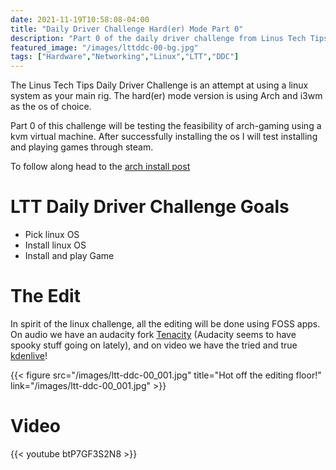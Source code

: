 ```yaml
---
date: 2021-11-19T10:58:08-04:00
title: "Daily Driver Challenge Hard(er) Mode Part 0"
description: "Part 0 of the daily driver challenge from Linus Tech Tips"
featured_image: "/images/lttddc-00-bg.jpg"
tags: ["Hardware","Networking","Linux","LTT","DDC"]
---
```


The Linus Tech Tips Daily Driver Challenge is an attempt at using a linux system as your main rig. The hard(er) mode version is using Arch and i3wm as the os of choice.

Part 0 of this challenge will be testing the feasibility of arch-gaming using a kvm virtual machine. After successfully installing the os I will test installing and playing games through steam.

<!--more-->

To follow along head to the [arch install post](https://www.kylerassweiler.ca/software/arch-install/)

# LTT Daily Driver Challenge Goals

- Pick linux OS
- Install linux OS
- Install and play Game

# The Edit

In spirit of the linux challenge, all the editing will be done using FOSS apps. On audio we have an audacity fork [Tenacity](https://github.com/tenacityteam/tenacity) (Audacity seems to have spooky stuff going on lately), and on video we have the tried and true [kdenlive](https://github.com/KDE/kdenlive)!

{{< figure src="/images/ltt-ddc-00_001.jpg" title="Hot off the editing floor!" link="/images/ltt-ddc-00_001.jpg" >}}

# Video

{{< youtube btP7GF3S2N8 >}}